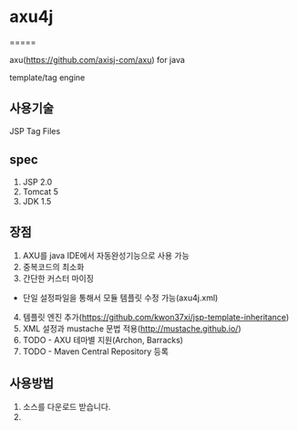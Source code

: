 # axu4j
=====

axu(https://github.com/axisj-com/axu) for java

template/tag engine


## 사용기술
JSP Tag Files

## spec
1. JSP 2.0
2. Tomcat 5
3. JDK 1.5

## 장점
1. AXU를 java IDE에서 자동완성기능으로 사용 가능
2. 중복코드의 최소화
3. 간단한 커스터 마이징
 - 단일 설정파일을 통해서 모듈 템플릿 수정 가능(axu4j.xml)
4. 템플릿 엔진 추가(https://github.com/kwon37xi/jsp-template-inheritance)
5. XML 설정과 mustache 문법 적용(http://mustache.github.io/)
6. TODO - AXU 테마별 지원(Archon, Barracks)
7. TODO - Maven Central Repository 등록

## 사용방법
1. 소스를 다운로드 받습니다.
2. 
